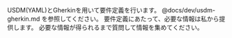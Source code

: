 USDM(YAML)とGherkinを用いて要件定義を行います。
@docs/dev/usdm-gherkin.md を参照してください。
要件定義にあたって、必要な情報は私から提供します。
必要な情報が得られるまで質問して情報を集めてください。
